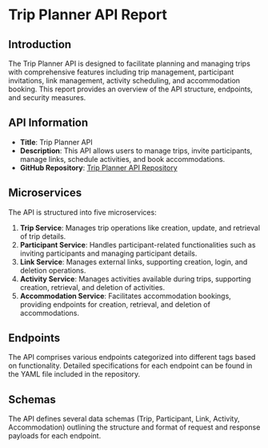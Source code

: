 # Trip Planner API Report

## Introduction

The Trip Planner API is designed to facilitate planning and managing trips with comprehensive features including trip management, participant invitations, link management, activity scheduling, and accommodation booking. This report provides an overview of the API structure, endpoints, and security measures.

## API Information

- **Title**: Trip Planner API
- **Description**: This API allows users to manage trips, invite participants, manage links, schedule activities, and book accommodations.
- **GitHub Repository**: [Trip Planner API Repository](https://github.com/your/repository)

## Microservices

The API is structured into five microservices:

1. **Trip Service**: Manages trip operations like creation, update, and retrieval of trip details.
2. **Participant Service**: Handles participant-related functionalities such as inviting participants and managing participant details.
3. **Link Service**: Manages external links, supporting creation, login, and deletion operations.
4. **Activity Service**: Manages activities available during trips, supporting creation, retrieval, and deletion of activities.
5. **Accommodation Service**: Facilitates accommodation bookings, providing endpoints for creation, retrieval, and deletion of accommodations.

## Endpoints

The API comprises various endpoints categorized into different tags based on functionality. Detailed specifications for each endpoint can be found in the YAML file included in the repository.

## Schemas

The API defines several data schemas (Trip, Participant, Link, Activity, Accommodation) outlining the structure and format of request and response payloads for each endpoint.
